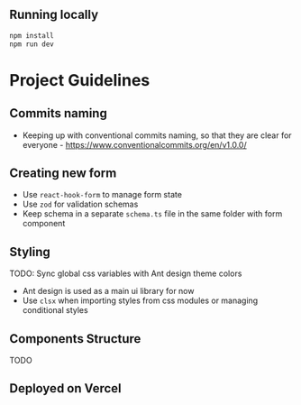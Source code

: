 ## Running locally

```bash
npm install
npm run dev
```

# Project Guidelines

## Commits naming

-   Keeping up with conventional commits naming, so that they are clear for everyone - https://www.conventionalcommits.org/en/v1.0.0/

## Creating new form

-   Use `react-hook-form` to manage form state
-   Use `zod` for validation schemas
-   Keep schema in a separate `schema.ts` file in the same folder with form component

## Styling

TODO: Sync global css variables with Ant design theme colors

-   Ant design is used as a main ui library for now
-   Use `clsx` when importing styles from css modules or managing conditional styles

## Components Structure

TODO

## Deployed on Vercel
